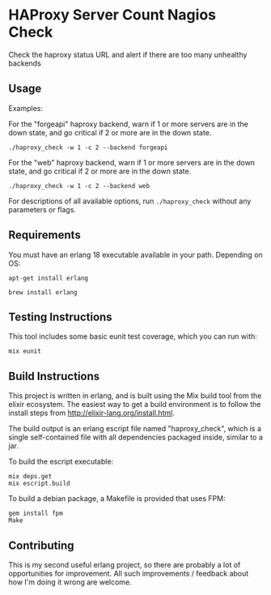 HAProxy Server Count Nagios Check
=================================

Check the haproxy status URL and alert if there are too many unhealthy backends

Usage
-----

Examples:

For the "forgeapi" haproxy backend, warn if 1 or more servers are in the down
state, and go critical if 2 or more are in the down state.
```shell
./haproxy_check -w 1 -c 2 --backend forgeapi
```

For the "web" haproxy backend, warn if 1 or more servers are in the down
state, and go critical if 2 or more are in the down state.
```shell
./haproxy_check -w 1 -c 2 --backend web
```

For descriptions of all available options, run `./haproxy_check` without any parameters or flags.

Requirements
-----------------
You must have an erlang 18 executable available in your path. Depending on OS:
```shell
apt-get install erlang
```
```shell
brew install erlang
```

Testing Instructions
--------------------

This tool includes some basic eunit test coverage, which you can run with:

```shell
mix eunit
```

Build Instructions
------------------

This project is written in erlang, and is built using the Mix build tool from
the elixir ecosystem. The easiest way to get a build environment is to follow
the install steps from http://elixir-lang.org/install.html.

The build output is an erlang escript file named "haproxy_check", which is a single
self-contained file with all dependencies packaged inside, similar to a jar.

To build the escript executable:
```shell
mix deps.get
mix escript.build
```

To build a debian package, a Makefile is provided that uses FPM:
```shell
gem install fpm
Make
```


Contributing
------------

This is my second useful erlang project, so there are probably a lot of
opportunities for improvement. All such improvements / feedback about how I'm
doing it wrong are welcome.
